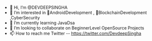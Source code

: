 - 👋 Hi, I’m @DEVDEEPSINGHA
- 👀 I’m interested in  📱AndroidDevelopment , 🔐BlockchainDevelopment ,CyberSecurity
- 🌱 I’m currently learning JavaDsa 
- 💞️ I’m looking to collaborate on BeginnerLevel OpenSource Projects
- 📫 How to reach me Twitter -- https://twitter.com/DevdeepSingha

<!---
DEVDEEPSING/DEVDEEPSING is a ✨ special ✨ repository because its `README.md` (this file) appears on your GitHub profile.
You can click the Preview link to take a look at your changes.
--->
